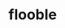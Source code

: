 # flooble
<!-- #SelfTaughtDev - https://selftaught-dev.com/

In this project you work for a company trying to compete with Google, Flooble.
They need you to build the front end of their new homepage.

*required skills - HTML & CSS*

Video Description
https://youtu.be/U9BS_oS26DI

--Adobe XD For Devs--
https://youtu.be/A-RcxjcmbB8

--Discord Invite--
https://discord.gg/fj9CvCs

=======================
===LV 1 REQUIREMENTS===
=======================

-The Project must match the desktop mockup with 95% accuracy. (over 1024px)
-Swap out the user image (in the top right corner) for one of yourself
-Import fonts from google fonts.

=======================
===LV 2 REQUIREMENTS===
=======================

-All LV 1 requirements
-The project must responsively match the tablet and mobile mockups
-When the buttons are hovered over, darken then 10% (#DFDFDF)
-When a user presses on one of the buttons (active) darken it another
10% (#C5C5C5).
-When the user hovers over one of the menu items ('About', 'Store',
'Advertising'), darken it 20% (#CCCCCC).
-Make sure you use the transition duration property so the transitions are
smooth.
-When any button, icon, or menu item is hovered over, the cursor should change
to a pointer.

=======================
===LV 3 REQUIREMENTS===
=======================

*required - JavaScript*

-All LV 1 and 2 Requirements
-Convert the mobile device nav menu to a hamburger menu.

=======================
=======Extra Info======
=======================

Here's an example of hamburger menus. Use vertical a vertical menu.
https://www.w3schools.com/howto/howto_js_mobile_navbar.asp

-----
Please report any errors/bugs or improvement ideas to selftdev@gmail.com --!>
